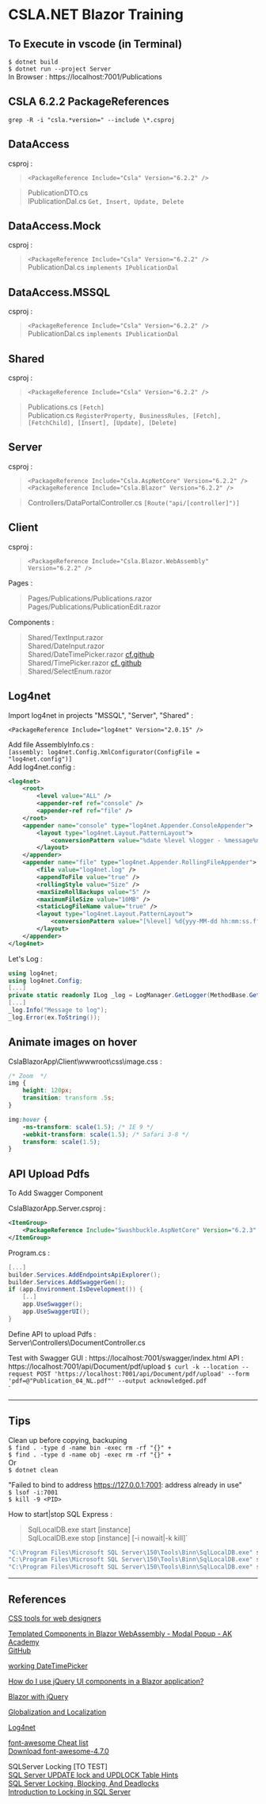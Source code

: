 # CSLA.NET Blazor Training

## To Execute in vscode (in Terminal)
`$ dotnet build`  
`$ dotnet run --project Server`  
In Browser : https://localhost:7001/Publications  


## CSLA 6.2.2 PackageReferences 
`grep -R -i "csla.*version=" --include \*.csproj `  

## **DataAccess**  
csproj :  
>	`<PackageReference Include="Csla" Version="6.2.2" />`  

> PublicationDTO.cs  
> IPublicationDal.cs `Get, Insert, Update, Delete` 

## **DataAccess.Mock**  
csproj :  
>	`<PackageReference Include="Csla" Version="6.2.2" />`  
> PublicationDal.cs `implements IPublicationDal`  

## **DataAccess.MSSQL**  
csproj :  
>	`<PackageReference Include="Csla" Version="6.2.2" />`  
> PublicationDal.cs `implements IPublicationDal`  

## **Shared**  
csproj :  
>	`<PackageReference Include="Csla" Version="6.2.2" />`  

> Publications.cs `[Fetch]`   
> Publication.cs `RegisterProperty, BusinessRules, [Fetch], [FetchChild], [Insert], [Update], [Delete]`  

## **Server**  
csproj :  
>	`<PackageReference Include="Csla.AspNetCore" Version="6.2.2" />`  
>	`<PackageReference Include="Csla.Blazor" Version="6.2.2" />`  

> Controllers/DataPortalController.cs `[Route("api/[controller]")]`  

## **Client**
csproj :  
>	`<PackageReference Include="Csla.Blazor.WebAssembly" Version="6.2.2" />`  

Pages :  
> Pages/Publications/Publications.razor  
> Pages/Publications/PublicationEdit.razor   

Components :  
> Shared/TextInput.razor  
> Shared/DateInput.razor  
> Shared/DateTimePicker.razor [cf.github](https://github.com/pekspro/BlazorTimePicker)  
> Shared/TimePicker.razor  [cf. github](https://github.com/pekspro/BlazorTimePicker)  
> Shared/SelectEnum.razor

## Log4net
Import log4net in projects "MSSQL", "Server", "Shared" :  

`<PackageReference Include="log4net" Version="2.0.15" />` 

Add file AssemblyInfo.cs :  
`[assembly: log4net.Config.XmlConfigurator(ConfigFile = "log4net.config")]
`  
Add log4net.config :  

```xml
<log4net>
	<root>
		<level value="ALL" />
		<appender-ref ref="console" />
		<appender-ref ref="file" />
	</root>
	<appender name="console" type="log4net.Appender.ConsoleAppender">
		<layout type="log4net.Layout.PatternLayout">
			<conversionPattern value="%date %level %logger - %message%newline" />
		</layout>
	</appender>
	<appender name="file" type="log4net.Appender.RollingFileAppender">
		<file value="log4net.log" />
		<appendToFile value="true" />
		<rollingStyle value="Size" />
		<maxSizeRollBackups value="5" />
		<maximumFileSize value="10MB" />
		<staticLogFileName value="true" />
		<layout type="log4net.Layout.PatternLayout">
			<conversionPattern value="[%level] %d{yyy-MM-dd hh:mm:ss.ffff} [%thread] %logger - %message%newline" />
		</layout>
	</appender>
</log4net>
```

Let's Log :  

```csharp
using log4net;
using log4net.Config;
[...]
private static readonly ILog _log = LogManager.GetLogger(MethodBase.GetCurrentMethod().DeclaringType);
[...]
_log.Info("Message to log");
_log.Error(ex.ToString());
```  


## Animate images on hover

CslaBlazorApp\Client\wwwroot\css\image.css :  
```css
/* Zoom  */
img {
    height: 120px;
    transition: transform .5s;
}

img:hover {
    -ms-transform: scale(1.5); /* IE 9 */
    -webkit-transform: scale(1.5); /* Safari 3-8 */
    transform: scale(1.5);
}
```

## API Upload Pdfs

To Add Swagger Component  

CslaBlazorApp.Server.csproj :  
```xml
<ItemGroup>
	<PackageReference Include="Swashbuckle.AspNetCore" Version="6.2.3" />
</ItemGroup>
```
Program.cs :  
```csharp
[...]
builder.Services.AddEndpointsApiExplorer();
builder.Services.AddSwaggerGen();
if (app.Environment.IsDevelopment()) {
	[..]
	app.UseSwagger();
	app.UseSwaggerUI();
}
```

Define API to upload Pdfs :  
Server\Controllers\DocumentController.cs

Test with Swagger GUI : https://localhost:7001/swagger/index.html
API :  https://localhost:7001/api/Document/pdf/upload
`$ curl -k --location --request POST 'https://localhost:7001/api/Document/pdf/upload' --form 'pdf=@"Publication_04_NL.pdf"' --output acknowledged.pdf`  
`


---
## Tips

Clean up before copying, backuping   
`$ find . -type d -name bin -exec rm -rf "{}" +`  
`$ find . -type d -name obj -exec rm -rf "{}" +`  
Or  
`$ dotnet clean`  

"Failed to bind to address https://127.0.0.1:7001: address already in use"  
`$ lsof -i:7001`  
`$ kill -9 <PID>`  


How to start|stop SQL Express :  

> SqlLocalDB.exe start [instance]     
> SqlLocalDB.exe stop [instance] [-i nowait|-k kill]`   

```cmd
"C:\Program Files\Microsoft SQL Server\150\Tools\Binn\SqlLocalDB.exe" stop "MSSQLLocalDB" -k   
"C:\Program Files\Microsoft SQL Server\150\Tools\Binn\SqlLocalDB.exe" stop "MSSQLLocalDB" -i   
"C:\Program Files\Microsoft SQL Server\150\Tools\Binn\SqlLocalDB.exe" start "MSSQLLocalDB"   
```

---
## References

[CSS tools for web designers](https://www.cssmatic.com/box-shadow)  

[Templated Components in Blazor WebAssembly - Modal Popup - AK Academy](https://www.youtube.com/watch?v=g3vH-KYmsHQ)  
[GitHub](https://github.com/aksoftware98/blazor-modal-popup)  

[working DateTimePicker](https://github.com/pekspro/BlazorTimePicker)  

[How do I use jQuery UI components in a Blazor application?](https://www.syncfusion.com/faq/blazor/general/how-do-i-use-jquery-ui-components-in-a-blazor-application)  

[Blazor with jQuery](https://blog.yudiz.com/blazor-with-jquery/)

[Globalization and Localization](https://learn.microsoft.com/en-us/aspnet/core/blazor/globalization-localization?view=aspnetcore-7.0&pivots=webassembly#dynamically-set-the-culture-by-user-preference)  

[Log4net](https://stackify.com/log4net-guide-dotnet-logging/)  

[font-awesome Cheat list](https://fontawesome.com/v4/icons/)  
[Download font-awesome-4.7.0](https://src.fedoraproject.org/lookaside/extras/fontawesome-fonts/font-awesome-4.7.0.zip/4d7d73ec30555f5351db74f6cfebe91e/)  


SQLServer Locking [TO TEST]  
[SQL Server UPDATE lock and UPDLOCK Table Hints](https://www.mssqltips.com/sqlservertip/6290/sql-server-update-lock-and-updlock-table-hints/)    
[SQL Server Locking, Blocking, And Deadlocks](https://www.bps-corp.com/post/sql-server-locking-and-blocking)      
[Introduction to Locking in SQL Server](https://www.sqlteam.com/articles/introduction-to-locking-in-sql-server)   

